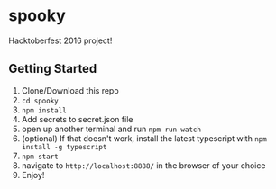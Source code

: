 # spooky
Hacktoberfest 2016 project!

## Getting Started
1. Clone/Download this repo
2. `cd spooky`
3. `npm install`   
4. Add secrets to secret.json file
5. open up another terminal and run `npm run watch`
6. (optional) If that doesn't work, install the latest typescript with `npm install -g typescript`
7. `npm start`
8. navigate to `http://localhost:8888/` in the browser of your choice
9. Enjoy!